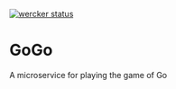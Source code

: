 [![wercker status](https://app.wercker.com/status/9ead4176d76854937fd18127b5e62fb7/m/master "wercker status")](https://app.wercker.com/project/byKey/9ead4176d76854937fd18127b5e62fb7)

# GoGo
A microservice for playing the game of Go

